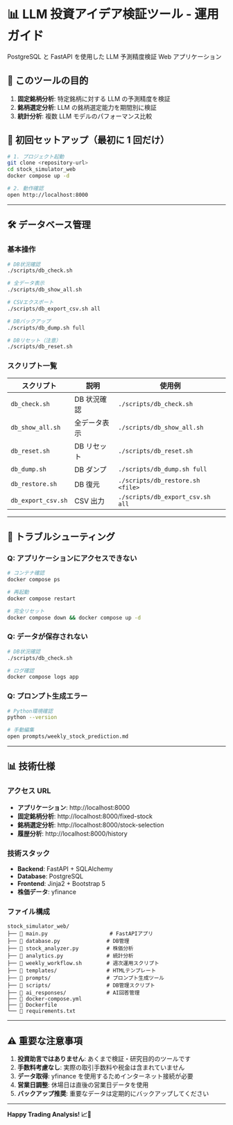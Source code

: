 # 📊 LLM 投資アイデア検証ツール - 運用ガイド

PostgreSQL と FastAPI を使用した LLM 予測精度検証 Web アプリケーション

## 🎯 このツールの目的

1. **固定銘柄分析**: 特定銘柄に対する LLM の予測精度を検証
2. **銘柄選定分析**: LLM の銘柄選定能力を期間別に検証
3. **統計分析**: 複数 LLM モデルのパフォーマンス比較

## 🚀 初回セットアップ（最初に 1 回だけ）

```bash
# 1. プロジェクト起動
git clone <repository-url>
cd stock_simulator_web
docker compose up -d

# 2. 動作確認
open http://localhost:8000
```

---

## 🛠️ データベース管理

### 基本操作

```bash
# DB状況確認
./scripts/db_check.sh

# 全データ表示
./scripts/db_show_all.sh

# CSVエクスポート
./scripts/db_export_csv.sh all

# DBバックアップ
./scripts/db_dump.sh full

# DBリセット（注意）
./scripts/db_reset.sh
```

### スクリプト一覧

| スクリプト         | 説明         | 使用例                           |
| ------------------ | ------------ | -------------------------------- |
| `db_check.sh`      | DB 状況確認  | `./scripts/db_check.sh`          |
| `db_show_all.sh`   | 全データ表示 | `./scripts/db_show_all.sh`       |
| `db_reset.sh`      | DB リセット  | `./scripts/db_reset.sh`          |
| `db_dump.sh`       | DB ダンプ    | `./scripts/db_dump.sh full`      |
| `db_restore.sh`    | DB 復元      | `./scripts/db_restore.sh <file>` |
| `db_export_csv.sh` | CSV 出力     | `./scripts/db_export_csv.sh all` |

---

## 🔧 トラブルシューティング

### Q: アプリケーションにアクセスできない

```bash
# コンテナ確認
docker compose ps

# 再起動
docker compose restart

# 完全リセット
docker compose down && docker compose up -d
```

### Q: データが保存されない

```bash
# DB状況確認
./scripts/db_check.sh

# ログ確認
docker compose logs app
```

### Q: プロンプト生成エラー

```bash
# Python環境確認
python --version

# 手動編集
open prompts/weekly_stock_prediction.md
```

---

## 📊 技術仕様

### アクセス URL

- **アプリケーション**: http://localhost:8000
- **固定銘柄分析**: http://localhost:8000/fixed-stock
- **銘柄選定分析**: http://localhost:8000/stock-selection
- **履歴分析**: http://localhost:8000/history

### 技術スタック

- **Backend**: FastAPI + SQLAlchemy
- **Database**: PostgreSQL
- **Frontend**: Jinja2 + Bootstrap 5
- **株価データ**: yfinance

### ファイル構成

```
stock_simulator_web/
├── 📄 main.py                    # FastAPIアプリ
├── 📄 database.py               # DB管理
├── 📄 stock_analyzer.py         # 株価分析
├── 📄 analytics.py              # 統計分析
├── 📄 weekly_workflow.sh        # 週次運用スクリプト
├── 📁 templates/                # HTMLテンプレート
├── 📁 prompts/                  # プロンプト生成ツール
├── 📁 scripts/                  # DB管理スクリプト
├── 📁 ai_responses/             # AI回答管理
├── 📄 docker-compose.yml
├── 📄 Dockerfile
└── 📄 requirements.txt
```

---

## ⚠️ 重要な注意事項

1. **投資助言ではありません**: あくまで検証・研究目的のツールです
2. **手数料考慮なし**: 実際の取引手数料や税金は含まれていません
3. **データ取得**: yfinance を使用するためインターネット接続が必要
4. **営業日調整**: 休場日は直後の営業日データを使用
5. **バックアップ推奨**: 重要なデータは定期的にバックアップしてください

---

**Happy Trading Analysis! 📈🤖**
